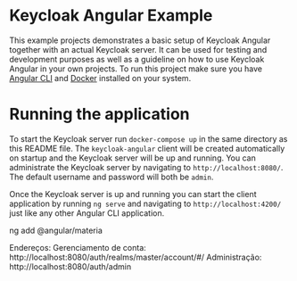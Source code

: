 # Keycloak Angular Example

This example projects demonstrates a basic setup of Keycloak Angular together with an actual Keycloak server. It can be used for testing and development purposes as well as a guideline on how to use Keycloak Angular in your own projects. To run this project make sure you have [Angular CLI](https://cli.angular.io/) and [Docker](https://www.docker.com/) installed on your system.

# Running the application

To start the Keycloak server run `docker-compose up` in the same directory as this README file. The `keycloak-angular` client will be created automatically on startup and the Keycloak server will be up and running. You can administrate the Keycloak server by navigating to `http://localhost:8080/`. The default username and password will both be `admin`.

Once the Keycloak server is up and running you can start the client application by running `ng serve` and navigating to `http://localhost:4200/` just like any other Angular CLI application.


ng add @angular/materia

Endereços:
Gerenciamento de conta:
http://localhost:8080/auth/realms/master/account/#/
Administração:
http://localhost:8080/auth/admin